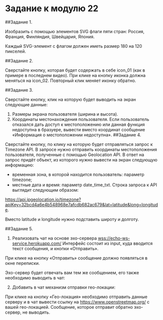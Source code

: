 # Задание к модулю 22

##Задание 1.

Изобразить с помощью элементов SVG флаги пяти стран: Россия, Франция, Финляндия, Швейцария, Япония.

Каждый SVG-элемент с флагом должен иметь размер 180 на 120 пикселей.

##Задание 2.

Сверстайте кнопку, которая будет содержать в себе icon_01 (как в примере в последнем видео). При клике на кнопку иконка должна меняться на icon_02. Повторный клик меняет иконку обратно.

##Задание 3.

Сверстайте кнопку, клик на которую будет выводить на экран следующие данные:

1. Размеры экрана пользователя (ширина и высота).
2. Координаты местонахождения пользователя. Если пользователь отказался дать доступ к местоположению или данная функция недоступна в бразуере, вывести вместо координат сообщение «Информация о местоположении недоступна».
##Задание 4.

Сверстайте кнопку, по клику на которую будет отправляться запрос к Timezone API. В запросе нужно отправить координаты местоположения пользователя, полученные с помощью Geolocation API. В ответ на запрос придёт объект, из которого нужно вывести на экран следующую информацию:

* временная зона, в которой находится пользователь: параметр timezone;
* местные дата и время: параметр date_time_txt.
Строка запроса к API выглядит следующим образом:

<https://api.ipgeolocation.io/timezone?apiKey=32bcd4a6e4b548968e7afcdb682ac679&lat=latitude&long=longitude>.

Вместо latitude и longitude нужно подставить широту и долготу.

##Задание 5.

1. Реализовать чат на основе эхо-сервера <wss://echo-ws-service.herokuapp.com/>
Интерфейс состоит из input, куда вводится текст сообщения, и кнопки «Отправить».

При клике на кнопку «Отправить» сообщение должно появляться в окне переписки.

Эхо-сервер будет отвечать вам тем же сообщением, его также необходимо выводить в чат:

2. Добавить в чат механизм отправки гео-локации:

При клике на кнопку «Гео-локация» необходимо отправить данные серверу и в чат вывести ссылку на <https://www.openstreetmap.org/> с вашей гео-локацией. Сообщение, которое отправит обратно эхо-сервер, не выводить.